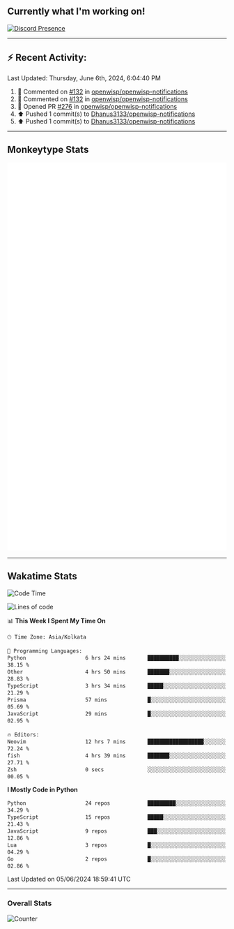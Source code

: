 ## Currently what I'm working on!
[![Discord Presence](https://lanyard.cnrad.dev/api/534981034400284712)](https://discord.com/users/534981034400284712)

---

## :zap: Recent Activity:
<!--RECENT_ACTIVITY:last_update-->
Last Updated: Thursday, June 6th, 2024, 6:04:40 PM
<!--RECENT_ACTIVITY:last_update_end-->
<!--RECENT_ACTIVITY:start-->
1. 💬 Commented on [#132](https://github.com/openwisp/openwisp-notifications/issues/132#issuecomment-2152257192) in [openwisp/openwisp-notifications](https://github.com/openwisp/openwisp-notifications)<br>
2. 💬 Commented on [#132](https://github.com/openwisp/openwisp-notifications/issues/132#issuecomment-2152113994) in [openwisp/openwisp-notifications](https://github.com/openwisp/openwisp-notifications)<br>
3. 💪 Opened PR [#276](https://github.com/openwisp/openwisp-notifications/pull/276) in [openwisp/openwisp-notifications](https://github.com/openwisp/openwisp-notifications)<br>
4. ⬆️ Pushed 1 commit(s) to [Dhanus3133/openwisp-notifications](https://github.com/Dhanus3133/openwisp-notifications)<br>
5. ⬆️ Pushed 1 commit(s) to [Dhanus3133/openwisp-notifications](https://github.com/Dhanus3133/openwisp-notifications)<br>
<!--RECENT_ACTIVITY:end-->

---

## Monkeytype Stats
<a href="https://monkeytype.com/profile/dhanus">
  <img src="https://raw.githubusercontent.com/Dhanus3133/Dhanus3133/monkeytype/monkeytype-lbpb.svg" alt="Monkeytype Profile" />
</a>

---

## Wakatime Stats
<!--START_SECTION:waka-->
![Code Time](http://img.shields.io/badge/Code%20Time-1%2C888%20hrs%2049%20mins-blue)

![Lines of code](https://img.shields.io/badge/From%20Hello%20World%20I%27ve%20Written-5.1%20million%20lines%20of%20code-blue)

📊 **This Week I Spent My Time On** 

```text
🕑︎ Time Zone: Asia/Kolkata

💬 Programming Languages: 
Python                   6 hrs 24 mins       ██████████░░░░░░░░░░░░░░░   38.15 % 
Other                    4 hrs 50 mins       ███████░░░░░░░░░░░░░░░░░░   28.83 % 
TypeScript               3 hrs 34 mins       █████░░░░░░░░░░░░░░░░░░░░   21.29 % 
Prisma                   57 mins             █░░░░░░░░░░░░░░░░░░░░░░░░   05.69 % 
JavaScript               29 mins             █░░░░░░░░░░░░░░░░░░░░░░░░   02.95 % 

🔥 Editors: 
Neovim                   12 hrs 7 mins       ██████████████████░░░░░░░   72.24 % 
fish                     4 hrs 39 mins       ███████░░░░░░░░░░░░░░░░░░   27.71 % 
Zsh                      0 secs              ░░░░░░░░░░░░░░░░░░░░░░░░░   00.05 % 
```

**I Mostly Code in Python** 

```text
Python                   24 repos            █████████░░░░░░░░░░░░░░░░   34.29 % 
TypeScript               15 repos            █████░░░░░░░░░░░░░░░░░░░░   21.43 % 
JavaScript               9 repos             ███░░░░░░░░░░░░░░░░░░░░░░   12.86 % 
Lua                      3 repos             █░░░░░░░░░░░░░░░░░░░░░░░░   04.29 % 
Go                       2 repos             █░░░░░░░░░░░░░░░░░░░░░░░░   02.86 % 
```




 Last Updated on 05/06/2024 18:59:41 UTC
<!--END_SECTION:waka-->
---

### Overall Stats

<img src="https://moe-counter.glitch.me/get/@Dhanus3133?theme=asoul" alt="Counter" />
